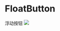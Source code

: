 # FloatButton
浮动按钮
![](https://github.com/xujinping/SearchTips/blob/master/app/src/main/raw/screenShot.png)
